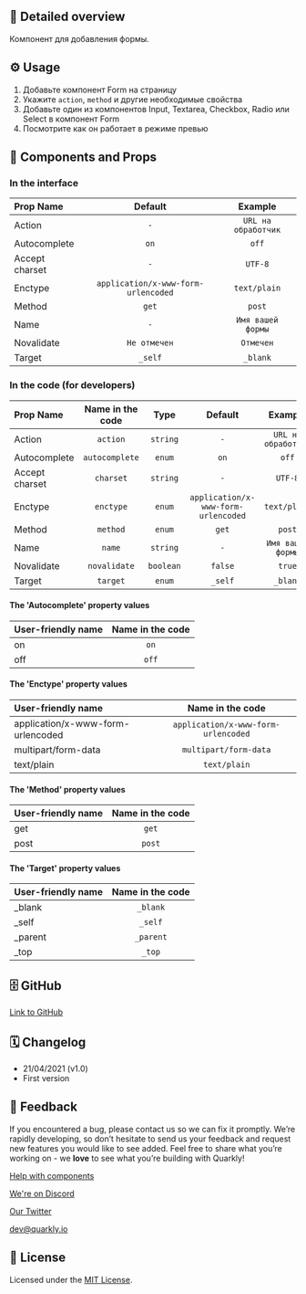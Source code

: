 ## 📖 Detailed overview

Компонент для добавления формы.

## ⚙️ Usage

1.  Добавьте компонент Form на страницу
2.  Укажите `action`, `method` и другие необходимые свойства
3.  Добавьте один из компонентов Input, Textarea, Checkbox, Radio или Select в компонент Form
4.  Посмотрите как он работает в режиме превью

## 🧩 Components and Props

### In the interface

| Prop Name      |               Default               |       Example       |
| :------------- | :---------------------------------: | :-----------------: |
| Action         |                 `-`                 | `URL на обработчик` |
| Autocomplete   |                `on`                 |        `off`        |
| Accept charset |                 `-`                 |       `UTF-8`       |
| Enctype        | `application/x-www-form-urlencoded` |    `text/plain`     |
| Method         |                `get`                |       `post`        |
| Name           |                 `-`                 |  `Имя вашей формы`  |
| Novalidate     |            `Не отмечен`             |      `Отмечен`      |
| Target         |               `_self`               |      `_blank`       |

### In the code (for developers)

| Prop Name      | Name in the code |   Type    |               Default               |       Example       |
| :------------- | :--------------: | :-------: | :---------------------------------: | :-----------------: |
| Action         |     `action`     | `string`  |                 `-`                 | `URL на обработчик` |
| Autocomplete   |  `autocomplete`  |  `enum`   |                `on`                 |        `off`        |
| Accept charset |    `charset`     | `string`  |                 `-`                 |       `UTF-8`       |
| Enctype        |    `enctype`     |  `enum`   | `application/x-www-form-urlencoded` |    `text/plain`     |
| Method         |     `method`     |  `enum`   |                `get`                |       `post`        |
| Name           |      `name`      | `string`  |                 `-`                 |  `Имя вашей формы`  |
| Novalidate     |   `novalidate`   | `boolean` |               `false`               |       `true`        |
| Target         |     `target`     |  `enum`   |               `_self`               |      `_blank`       |

#### The 'Autocomplete' property values

| User-friendly name | Name in the code |
| :----------------- | :--------------: |
| on                 |       `on`       |
| off                |      `off`       |

#### The 'Enctype' property values

| User-friendly name                |          Name in the code           |
| :-------------------------------- | :---------------------------------: |
| application/x-www-form-urlencoded | `application/x-www-form-urlencoded` |
| multipart/form-data               |        `multipart/form-data`        |
| text/plain                        |            `text/plain`             |

#### The 'Method' property values

| User-friendly name | Name in the code |
| :----------------- | :--------------: |
| get                |      `get`       |
| post               |      `post`      |

#### The 'Target' property values

| User-friendly name | Name in the code |
| :----------------- | :--------------: |
| \_blank            |     `_blank`     |
| \_self             |     `_self`      |
| \_parent           |    `_parent`     |
| \_top              |      `_top`      |

## 🗄 GitHub

[Link to GitHub](https://github.com/quarkly/community-kit/blob/master/src/Form/Form.js)

## 🗓 Changelog

-   21/04/2021 (v1.0)
-   First version

## 📮 Feedback

If you encountered a bug, please contact us so we can fix it promptly. We’re rapidly developing, so don’t hesitate to send us your feedback and request new features you would like to see added. Feel free to share what you’re working on - we **love** to see what you’re building with Quarkly!

[Help with components](https://community.quarkly.io/c/requests/11)

[We're on Discord](https://discord.gg/f9KhSMGX)

[Our Twitter](https://twitter.com/quarklyapp)

[dev@quarkly.io](mailto:dev@quarkly.io)

## 📝 License

Licensed under the [MIT License](https://raw.githubusercontent.com/quarkly/community-kit/master/LICENSE).
